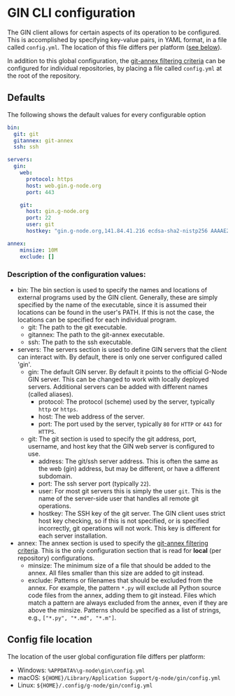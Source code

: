# GIN CLI configuration

The GIN client allows for certain aspects of its operation to be configured.
This is accomplished by specifying key-value pairs, in YAML format, in a file called `config.yml`.
The location of this file differs per platform ([see below](#config-file-location)).

In addition to this global configuration, the [git-annex filtering criteria](filtering.md) can be configured for individual repositories, by placing a file called `config.yml` at the root of the repository.

## Defaults

The following shows the default values for every configurable option
```yaml
bin:
  git: git
  gitannex: git-annex
  ssh: ssh

servers:
  gin:
    web:
      protocol: https
      host: web.gin.g-node.org
      port: 443

    git:
      host: gin.g-node.org
      port: 22
      user: git
      hostkey: "gin.g-node.org,141.84.41.216 ecdsa-sha2-nistp256 AAAAE2VjZHNhLXNoYTItbmlzdHAyNTYAAAAIbmlzdHAyNTYAAABBBE5IBgKP3nUryEFaACwY4N3jlqDx8Qw1xAxU2Xpt5V0p9RNefNnedVmnIBV6lA3n+9kT1OSbyqA/+SgsQ57nHo0="

annex:
    minsize: 10M
    exclude: []
```

### Description of the configuration values:
- bin: The bin section is used to specify the names and locations of external programs used by the GIN client. Generally, these are simply specified by the name of the executable, since it is assumed their locations can be found in the user's PATH. If this is not the case, the locations can be specified for each individual program.
    - git: The path to the git executable.
    - gitannex: The path to the git-annex executable.
    - ssh: The path to the ssh executable.
- servers: The servers section is used to define GIN servers that the client can interact with. By default, there is only one server configured called 'gin'.
  - gin: The default GIN server. By default it points to the official G-Node GIN server. This can be changed to work with locally deployed servers. Additional servers can be added with different names (called aliases).
      - protocol: The protocol (scheme) used by the server, typically `http` or `https`.
      - host: The web address of the server.
      - port: The port used by the server, typically `80` for `HTTP` or `443` for `HTTPS`.
  - git: The git section is used to specify the git address, port, username, and host key that the GIN web server is configured to use.
      - address: The git/ssh server address. This is often the same as the web (gin) address, but may be different, or have a different subdomain.
      - port: The ssh server port (typically `22`).
      - user: For most git servers this is simply the user `git`. This is the name of the server-side user that handles all remote git operations.
      - hostkey: The SSH key of the git server. The GIN client uses strict host key checking, so if this is not specified, or is specified incorrectly, git operations will not work. This key is different for each server installation.
- annex: The annex section is used to specify the [git-annex filtering criteria](filtering.md). This is the only configuration section that is read for **local** (per repository) configurations.
    - minsize: The minimum size of a file that should be added to the annex. All files smaller than this size are added to git instead.
    - exclude: Patterns or filenames that should be excluded from the annex. For example, the pattern `*.py` will exclude all Python source code files from the annex, adding them to git instead. Files which match a pattern are always excluded from the annex, even if they are above the minsize. Patterns should be specified as a list of strings, e.g., `["*.py", "*.md", "*.m"]`.


## Config file location

The location of the user global configuration file differs per platform:

- Windows: `%APPDATA%\g-node\gin\config.yml`
- macOS: `${HOME}/Library/Application Support/g-node/gin/config.yml`
- Linux: `${HOME}/.config/g-node/gin/config.yml`
